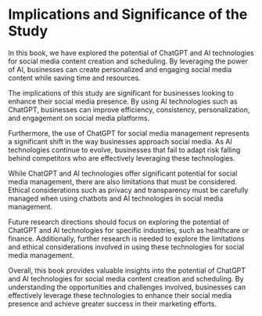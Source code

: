 Implications and Significance of the Study
======================================================

In this book, we have explored the potential of ChatGPT and AI technologies for social media content creation and scheduling. By leveraging the power of AI, businesses can create personalized and engaging social media content while saving time and resources.

The implications of this study are significant for businesses looking to enhance their social media presence. By using AI technologies such as ChatGPT, businesses can improve efficiency, consistency, personalization, and engagement on social media platforms.

Furthermore, the use of ChatGPT for social media management represents a significant shift in the way businesses approach social media. As AI technologies continue to evolve, businesses that fail to adapt risk falling behind competitors who are effectively leveraging these technologies.

While ChatGPT and AI technologies offer significant potential for social media management, there are also limitations that must be considered. Ethical considerations such as privacy and transparency must be carefully managed when using chatbots and AI technologies in social media management.

Future research directions should focus on exploring the potential of ChatGPT and AI technologies for specific industries, such as healthcare or finance. Additionally, further research is needed to explore the limitations and ethical considerations involved in using these technologies for social media management.

Overall, this book provides valuable insights into the potential of ChatGPT and AI technologies for social media content creation and scheduling. By understanding the opportunities and challenges involved, businesses can effectively leverage these technologies to enhance their social media presence and achieve greater success in their marketing efforts.
